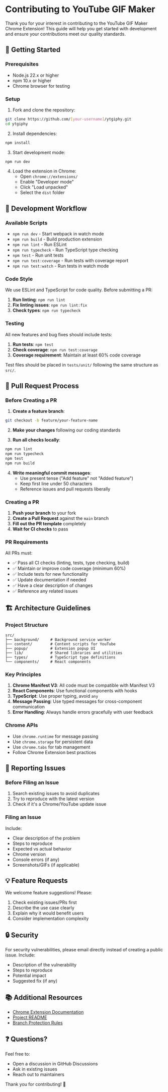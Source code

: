 # Contributing to YouTube GIF Maker

Thank you for your interest in contributing to the YouTube GIF Maker Chrome Extension! This guide will help you get started with development and ensure your contributions meet our quality standards.

## 🚀 Getting Started

### Prerequisites

- Node.js 22.x or higher
- npm 10.x or higher
- Chrome browser for testing

### Setup

1. Fork and clone the repository:
```bash
git clone https://github.com/[your-username]/ytgiphy.git
cd ytgiphy
```

2. Install dependencies:
```bash
npm install
```

3. Start development mode:
```bash
npm run dev
```

4. Load the extension in Chrome:
   - Open `chrome://extensions/`
   - Enable "Developer mode"
   - Click "Load unpacked"
   - Select the `dist` folder

## 📝 Development Workflow

### Available Scripts

- `npm run dev` - Start webpack in watch mode
- `npm run build` - Build production extension
- `npm run lint` - Run ESLint
- `npm run typecheck` - Run TypeScript type checking
- `npm test` - Run unit tests
- `npm run test:coverage` - Run tests with coverage report
- `npm run test:watch` - Run tests in watch mode

### Code Style

We use ESLint and TypeScript for code quality. Before submitting a PR:

1. **Run linting**: `npm run lint`
2. **Fix linting issues**: `npm run lint:fix`
3. **Check types**: `npm run typecheck`

### Testing

All new features and bug fixes should include tests:

1. **Run tests**: `npm test`
2. **Check coverage**: `npm run test:coverage`
3. **Coverage requirement**: Maintain at least 60% code coverage

Test files should be placed in `tests/unit/` following the same structure as `src/`.

## 🔄 Pull Request Process

### Before Creating a PR

1. **Create a feature branch**:
```bash
git checkout -b feature/your-feature-name
```

2. **Make your changes** following our coding standards

3. **Run all checks locally**:
```bash
npm run lint
npm run typecheck
npm test
npm run build
```

4. **Write meaningful commit messages**:
   - Use present tense ("Add feature" not "Added feature")
   - Keep first line under 50 characters
   - Reference issues and pull requests liberally

### Creating a PR

1. **Push your branch** to your fork
2. **Create a Pull Request** against the `main` branch
3. **Fill out the PR template** completely
4. **Wait for CI checks** to pass

### PR Requirements

All PRs must:
- ✅ Pass all CI checks (linting, tests, type checking, build)
- ✅ Maintain or improve code coverage (minimum 60%)
- ✅ Include tests for new functionality
- ✅ Update documentation if needed
- ✅ Have a clear description of changes
- ✅ Reference any related issues

## 🏗️ Architecture Guidelines

### Project Structure

```
src/
├── background/     # Background service worker
├── content/        # Content scripts for YouTube
├── popup/          # Extension popup UI
├── lib/            # Shared libraries and utilities
├── types/          # TypeScript type definitions
└── components/     # React components
```

### Key Principles

1. **Chrome Manifest V3**: All code must be compatible with Manifest V3
2. **React Components**: Use functional components with hooks
3. **TypeScript**: Use proper typing, avoid `any`
4. **Message Passing**: Use typed messages for cross-component communication
5. **Error Handling**: Always handle errors gracefully with user feedback

### Chrome APIs

- Use `chrome.runtime` for message passing
- Use `chrome.storage` for persistent data
- Use `chrome.tabs` for tab management
- Follow Chrome Extension best practices

## 🐛 Reporting Issues

### Before Filing an Issue

1. Search existing issues to avoid duplicates
2. Try to reproduce with the latest version
3. Check if it's a Chrome/YouTube update issue

### Filing an Issue

Include:
- Clear description of the problem
- Steps to reproduce
- Expected vs actual behavior
- Chrome version
- Console errors (if any)
- Screenshots/GIFs (if applicable)

## 💡 Feature Requests

We welcome feature suggestions! Please:

1. Check existing issues/PRs first
2. Describe the use case clearly
3. Explain why it would benefit users
4. Consider implementation complexity

## 🔒 Security

For security vulnerabilities, please email directly instead of creating a public issue. Include:
- Description of the vulnerability
- Steps to reproduce
- Potential impact
- Suggested fix (if any)

## 📚 Additional Resources

- [Chrome Extension Documentation](https://developer.chrome.com/docs/extensions/mv3/)
- [Project README](README.md)
- [Branch Protection Rules](.github/BRANCH_PROTECTION.md)

## ❓ Questions?

Feel free to:
- Open a discussion in GitHub Discussions
- Ask in existing issues
- Reach out to maintainers

Thank you for contributing! 🎉